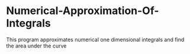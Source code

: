 # Numerical-Approximation-Of-Integrals
This program approximates numerical one dimensional integrals and find the area under the curve
